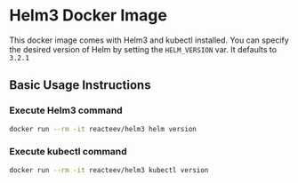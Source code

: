 # Helm3 Docker Image

This docker image comes with Helm3 and kubectl installed. You can specify the desired version of Helm by setting the `HELM_VERSION` var. It defaults to `3.2.1`

## Basic Usage Instructions

### Execute Helm3 command

```bash
docker run --rm -it reacteev/helm3 helm version

```

### Execute kubectl command

```bash
docker run --rm -it reacteev/helm3 kubectl version

```
